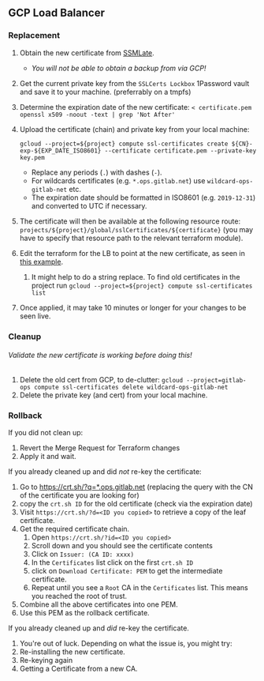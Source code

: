 ## GCP Load Balancer

### Replacement

1. Obtain the new certificate from [SSMLate](https://sslmate.com/console/orders/).
   - *You will not be able to obtain a backup from via GCP!*
1. Get the current private key from the `SSLCerts Lockbox` 1Password vault and save it to your machine. (preferrably on a tmpfs)
1. Determine the expiration date of the new certificate: `< certificate.pem openssl x509 -noout -text | grep 'Not After'`
1. Upload the certificate (chain) and private key from your local machine:

   ```
   gcloud --project=${project} compute ssl-certificates create ${CN}-exp-${EXP_DATE_ISO8601} --certificate certificate.pem --private-key key.pem
   ```

   - Replace any periods (`.`) with dashes (`-`).
   - For wildcards certificates (e.g. `*.ops.gitlab.net`) use `wildcard-ops-gitlab-net` etc.
   - The expiration date should be formatted in ISO8601 (e.g. `2019-12-31`) and converted to UTC if necessary.

1. The certificate will then be available at the following resource route:
   `projects/${project}/global/sslCertificates/${certificate}` (you may have to specify that resource path to the relevant terraform module).
1. Edit the terraform for the LB to point at the new certificate, as seen in [this example](https://ops.gitlab.net/gitlab-com/gitlab-com-infrastructure/merge_requests/935).
   1. It might help to do a string replace. To find old certificates in the project run `gcloud --project=${project} compute ssl-certificates list`
1. Once applied, it may take 10 minutes or longer for your changes to be seen live.

### Cleanup

###### Validate the new certificate is working before doing this!
1. Delete the old cert from GCP, to de-clutter: `gcloud --project=gitlab-ops compute ssl-certificates delete wildcard-ops-gitlab-net`
1. Delete the private key (and cert) from your local machine.

### Rollback

If you did not clean up:

1. Revert the Merge Request for Terraform changes
1. Apply it and wait.

If you already cleaned up and did *not* re-key the certificate:

1. Go to https://crt.sh/?q=*.ops.gitlab.net (replacing the query with the CN of the certificate you are looking for)
1. copy the `crt.sh ID` for the old certificate (check via the expiration date)
1. Visit `https://crt.sh/?d=<ID you copied>` to retrieve a copy of the leaf certificate.
1. Get the required certificate chain.
   1. Open `https://crt.sh/?id=<ID you copied>`
   1. Scroll down and you should see the certificate contents
   1. Click on `Issuer: (CA ID: xxxx)`
   1. In the `Certificates` list click on the first `crt.sh ID`
   1. click on `Download Certificate: PEM` to get the intermediate certificate.
   1. Repeat until you see a `Root` CA in the `Certificates` list. This means you reached the root of trust.
1. Combine all the above certificates into one PEM.
1. Use this PEM as the rollback certificate.

If you already cleaned up and *did* re-key the certificate.

1. You're out of luck. Depending on what the issue is, you might try:
  1. Re-installing the new certificate.
  1. Re-keying again
  1. Getting a Certificate from a new CA.
